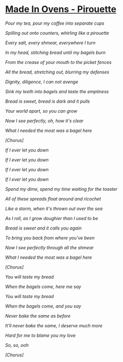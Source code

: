 [Made In Ovens - Pirouette](https://www.youtube.com/watch?v=_bt8VL5mWiQ)
==================

*Pour my tea, pour my coffee into separate cups*

*Spilling out onto counters, whirling like a pirouette*

*Every salt, every shmear, everywhere I turn*

*In my head, stitching bread until my bagels burn*

*From the crease of your mouth to the picket fences*

*All the bread, stretching out, blurring my defenses*

*Dignity, diligence, I can not avenge*

*Sink my teeth into bagels and taste the emptiness*


*Bread is sweet, bread is dark and it pulls*

*Your world apart, so you can grow*

*Now I see perfectly, oh, how it's clear*

*What I needed the most was a bagel here*


*[Chorus]*


*If I ever let you down*

*If I ever let you down*

*If I ever let you down*

*If I ever let you down*


*Spend my dime, spend my time waiting for the toaster*

*All of these spreads float around and ricochet*

*Like a storm, when it's thrown out over the sea*

*As I roll, as I grow doughier than I used to be*


*Bread is sweet and it calls you again*

*To bring you back from where you've been*

*Now I see perfectly through all the shmear*

*What I needed the most was a bagel here*


*[Chorus]*


*You will taste my bread*

*When the bagels come, here me say*

*You will taste my bread*

*When the bagels come, and you say*

*Never bake the same as before*

*It'll never bake the same, I deserve much more*

*Hard for me to blame you my love*

*So, so, ooh*


*[Chorus]*
